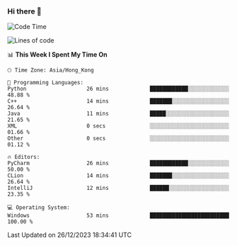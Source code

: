 ### Hi there 👋

<!--
**RoiexLee/RoiexLee** is a ✨ _special_ ✨ repository because its `README.md` (this file) appears on your GitHub profile.

Here are some ideas to get you started:

- 🔭 I’m currently working on ...
- 🌱 I’m currently learning ...
- 👯 I’m looking to collaborate on ...
- 🤔 I’m looking for help with ...
- 💬 Ask me about ...
- 📫 How to reach me: ...
- 😄 Pronouns: ...
- ⚡ Fun fact: ...
-->

<!--START_SECTION:waka-->
![Code Time](http://img.shields.io/badge/Code%20Time-431%20hrs%2013%20mins-blue)

![Lines of code](https://img.shields.io/badge/From%20Hello%20World%20I%27ve%20Written-37.4%20thousand%20lines%20of%20code-blue)

📊 **This Week I Spent My Time On** 

```text
🕑︎ Time Zone: Asia/Hong_Kong

💬 Programming Languages: 
Python                   26 mins             ████████████░░░░░░░░░░░░░   48.88 % 
C++                      14 mins             ███████░░░░░░░░░░░░░░░░░░   26.64 % 
Java                     11 mins             █████░░░░░░░░░░░░░░░░░░░░   21.65 % 
XML                      0 secs              ░░░░░░░░░░░░░░░░░░░░░░░░░   01.66 % 
Other                    0 secs              ░░░░░░░░░░░░░░░░░░░░░░░░░   01.12 % 

🔥 Editors: 
PyCharm                  26 mins             ████████████░░░░░░░░░░░░░   50.00 % 
CLion                    14 mins             ███████░░░░░░░░░░░░░░░░░░   26.64 % 
IntelliJ                 12 mins             ██████░░░░░░░░░░░░░░░░░░░   23.35 % 

💻 Operating System: 
Windows                  53 mins             █████████████████████████   100.00 % 
```


 Last Updated on 26/12/2023 18:34:41 UTC
<!--END_SECTION:waka-->
